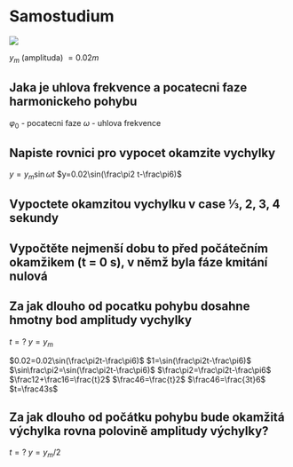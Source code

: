 # Samostudium
![](Pasted%20image%2020230530115948.png)

$y_m$ (amplituda) $= 0.02m$

## Jaka je uhlova frekvence a pocatecni faze harmonickeho pohybu
$\varphi_0$ - pocatecni faze
$\omega$ - uhlova frekvence
## Napiste rovnici pro vypocet okamzite vychylky 
$y=y_m\sin\omega t$
$y=0.02\sin(\frac\pi2 t-\frac\pi6)$

## Vypoctete okamzitou vychylku v case ⅓, 2, 3, 4 sekundy

## Vypočtěte nejmenší dobu to před počátečním okamžikem (t = 0 s), v němž byla fáze kmitání nulová



## Za jak dlouho od pocatku pohybu dosahne hmotny bod amplitudy vychylky
$t=?$
$y=y_m$

$0.02=0.02\sin(\frac\pi2t-\frac\pi6)$
$1=\sin(\frac\pi2t-\frac\pi6)$
$\sin\frac\pi2=\sin(\frac\pi2t-\frac\pi6)$
$\frac\pi2=\frac\pi2t-\frac\pi6$
$\frac12+\frac16=\frac{t}2$
$\frac46=\frac{t}2$
$\frac46=\frac{3t}6$
$t=\frac43s$

## Za jak dlouho od počátku pohybu bude okamžitá výchylka rovna polovině amplitudy výchylky?
$t=?$
$y=y_m/2$
